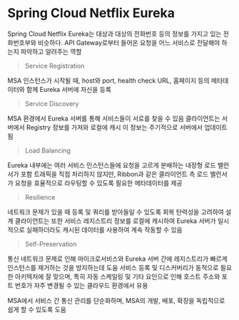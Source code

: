 # Spring Cloud Netflix Eureka

Spring Cloud Netflix Eureka는 대상과 대상의 전화번호 등의 정보를 가지고 있는 전화번호부와 비슷하다.
API Gateway로부터 들어온 요청을 어느 서비스로 전달해야 하는지 파악하고 알려주는 역할

> Service Registration

MSA 인스턴스가 시작될 때, host와 port, health check URL, 홈페이지 등의 메타데이터와 함께 Eureka 서버에 자신을 등록

> Service Discovery

MSA 환경에서 Eureka 서버를 통해 서비스들이 서로를 찾을 수 있음
클라이언트는 서버에서 Registry 정보를 가져와 로컬에 캐시
이 정보는 주기적으로 서버에서 업데이트됨

> Load Balancing

Eureka 내부에는 여러 서비스 인스턴스들에 요청을 고르게 분배하는 내장형 로드 밸런서가 포함
트래픽을 직접 처리하지 않지만, Ribbon과 같은 클라이언트 측 로드 밸런서가 요청을 효율적으로 라우팅할 수 있도록 필요한 메타데이터를 제공

> Resilience

네트워크 문제가 있을 때 등록 및 쿼리를 받아들일 수 있도록 회복 탄력성을 고려하여 설계
클라이언트는 또한 서비스 레지스트리 정보를 로컬에 캐시하여 Eureka 서버가 일시적으로 실패하더라도 캐시된 데이터를 사용하여 계속 작동할 수 있음

> Self-Preservation

통신 네트워크 문제로 인해 마이크로서비스와 Eureka 서버 간에 레지스트리가 빠르게 인스턴스를 제거하는 것을 방지하는데 도움
서비스 등록 및 디스커버리가 동적으로 필요한 아키텍처에 잘 맞으며, 특히 자동 스케일링 및 기타 요인으로 인해 호스트 주소와 포트 번호가 자주 변경될 수 있는 클라우드 환경에서 유용

MSA에서 서비스 간 통신 관리를 단순화하며, MSA의 개발, 배포, 확장을 독립적으로 쉽게 할 수 있도록 도움
